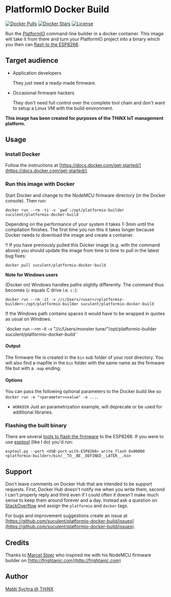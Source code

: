 # PlatformIO Docker Build

[![Docker Pulls](https://img.shields.io/docker/pulls/suculent/platformio-docker-build.svg)](https://hub.docker.com/r/suculent/platformio-docker-build/) [![Docker Stars](https://img.shields.io/docker/stars/suculent/platformio-docker-build.svg)](https://hub.docker.com/r/suculent/platformio-docker-build/) [![License](https://img.shields.io/badge/license-MIT-blue.svg?style=flat)](https://github.com/suculent/platformio-docker-build/blob/master/LICENSE)

Run the [PlatformIO](http://platformio.org) command-line builder in a docker container. This image will take it from there and turn your PlatformIO project into a binary which you then can [flash to the ESP8266](http://nodemcu.readthedocs.org/en/dev/en/flash/).


## Target audience

- Application developers

  They just need a ready-made firmware.

- Occasional firmware hackers

  They don't need full control over the complete tool chain and don't want to setup a Linux VM with the build environment.

**This image has been created for purposes of the THiNX IoT management platform.**


## Usage

### Install Docker
Follow the instructions at [https://docs.docker.com/get-started/](https://docs.docker.com/get-started/).

### Run this image with Docker
Start Docker and change to the NodeMCU firmware directory (in the Docker console). Then run:

``docker run --rm -ti -v `pwd`:/opt/platformio-builder suculent/platformio-docker-build``

Depending on the performance of your system it takes 1-3min until the compilation finishes. The first time you run this it takes longer because Docker needs to download the image and create a container.

:bangbang: If you have previously pulled this Docker image (e.g. with the command above) you should update the image from time to time to pull in the latest bug fixes:

`docker pull suculent/platformio-docker-build`

**Note for Windows users**

(Docker on) Windows handles paths slightly differently. The command thus becomes (`c` equals C drive i.e. `c:`):

`docker run --rm -it -v //c/Users/<user>/<platformio-builder>:/opt/platformio-builder suculent/platformio-docker-build`

If the Windows path contains spaces it would have to be wrapped in quotes as usual on Windows.

`docker run --rm -it -v "//c/Users/monster tune/<platformio-builder>"/opt/platformio-builder suculent/platformio-docker-build``

#### Output
The firmware file is created in the `bin` sub folder of your root directory. You will also find a mapfile in the `bin` folder with the same name as the firmware file but with a `.map` ending.

#### Options
You can pass the following optional parameters to the Docker build like so `docker run -e "<parameter>=value" -e ...`.

- `WORKDIR` Just an parametrization example, will deprecate or be used for additional libraries.

### Flashing the built binary
There are several [tools to flash the firmware](http://nodemcu.readthedocs.org/en/dev/en/flash/) to the ESP8266. If you were to use [esptool](https://github.com/themadinventor/esptool) (like I do) you'd run:

`esptool.py --port <USB-port-with-ESP8266> write_flash 0x00000 <platformio-builder>/bin/__TO__BE__DEFINED__LATER__.bin `

## Support
Don't leave comments on Docker Hub that are intended to be support requests. First, Docker Hub doesn't notify me when you write them, second I can't properly reply and third even if I could often it doesn't make much sense to keep them around forever and a day. Instead ask a question on [StackOverflow](http://stackoverflow.com/) and assign the `platformio` and `docker` tags.

For bugs and improvement suggestions create an issue at [https://github.com/suculent/platformio-docker-build/issues](https://github.com/suculent/platformio-docker-build/issues).

## Credits
Thanks to [Marcel Stoer](http://pfalcon-oe.blogspot.com/) who inspired me with his NodeMCU firmware builder on [http://frightanic.com](http://frightanic.com)

## Author
[Matěj Sychra @ THiNX](http://thinx.cloud)
